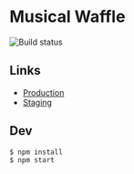 # Musical Waffle

![Build status](https://travis-ci.com/sourcier/musical-waffle.svg?branch=master)

## Links

- [Production](https://sourcier.uk/)
- [Staging](https://d2pytkwkd6rjme.cloudfront.net)

## Dev

```bash
$ npm install
$ npm start
```
